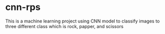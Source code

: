 # cnn-rps
This is a machine learning project using CNN model to classify images to three different class which is rock, papper, and scissors
